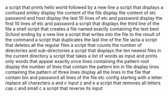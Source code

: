 a script that prints hello world followed by a new line
a script that displays a confused smiley
display the content of the file
display the content of etc password and host
display the last 10 lines of etc and password
display the first 10 lines of etc and password 
a script that displays the third line of the file
a shell script that creates a file named exactly containing the text best School ending by a new line
a script that writes into the file to the result of the command
a script that duplicates the last line of the file iacta
a script that deletes all the regular files
a script that counts the number of directories and sub-directories
a script that displays the ten newest files in the current directory
a script that takes a list of words as input and prints only words that appear exactly once
lines containing the pattern root 
display the number of lines that contain the pattern bin in file
display lines containing the pattern of three lines
display all the lines in the file that contain bin and password
all lines of the file etc config starting with a letter
replace all characters a and c input z and e
a script that removes all letters cap c and small c
a script that reverse its input 
